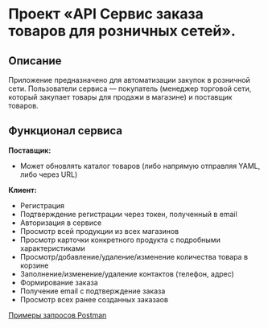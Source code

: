 # Проект «API Сервис заказа товаров для розничных сетей».

## Описание

Приложение предназначено для автоматизации закупок в розничной сети. Пользователи сервиса — покупатель (менеджер торговой сети, который закупает товары для продажи в магазине) и поставщик товаров.

## Функционал сервиса
**Поставщик:**
- Может обновлять каталог товаров (либо напрямую отправляя YAML, либо через URL)

**Клиент:**
- Регистрация
- Подтверждение регистрации через токен, полученный в email
- Авторизация в сервисе
- Просмотр всей продукции из всех магазинов
- Просмотр карточки конкретного продукта с подробными характеристиками
- Просмотр/добавление/удаление/изменение количества товара в корзине
- Заполнение/изменение/удаление контактов (телефон, адрес)
- Формирование заказа
- Получение email с подтверждение заказа
- Просмотр всех ранее созданных заказаов




[Примеры запросов Postman](https://documenter.getpostman.com/view/15805086/UVeDtT1z)
